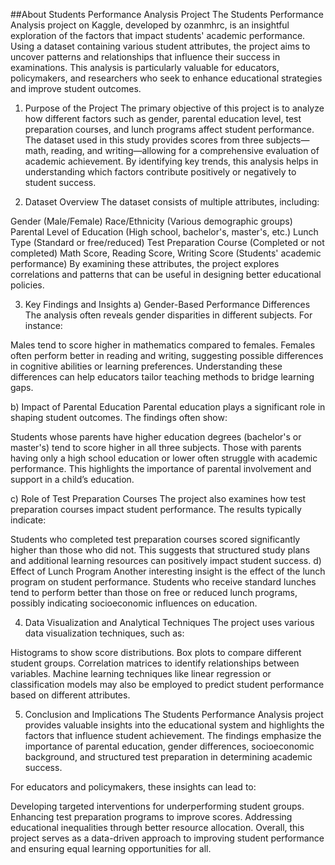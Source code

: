 
##About Students Performance Analysis Project
The Students Performance Analysis project on Kaggle, developed by ozanmhrc, is an insightful exploration of the factors that impact students' academic performance. Using a dataset containing various student attributes, the project aims to uncover patterns and relationships that influence their success in examinations. This analysis is particularly valuable for educators, policymakers, and researchers who seek to enhance educational strategies and improve student outcomes.

1. Purpose of the Project
The primary objective of this project is to analyze how different factors such as gender, parental education level, test preparation courses, and lunch programs affect student performance. The dataset used in this study provides scores from three subjects—math, reading, and writing—allowing for a comprehensive evaluation of academic achievement. By identifying key trends, this analysis helps in understanding which factors contribute positively or negatively to student success.

2. Dataset Overview
The dataset consists of multiple attributes, including:

Gender (Male/Female)
Race/Ethnicity (Various demographic groups)
Parental Level of Education (High school, bachelor's, master's, etc.)
Lunch Type (Standard or free/reduced)
Test Preparation Course (Completed or not completed)
Math Score, Reading Score, Writing Score (Students' academic performance)
By examining these attributes, the project explores correlations and patterns that can be useful in designing better educational policies.

3. Key Findings and Insights
a) Gender-Based Performance Differences
The analysis often reveals gender disparities in different subjects. For instance:

Males tend to score higher in mathematics compared to females.
Females often perform better in reading and writing, suggesting possible differences in cognitive abilities or learning preferences.
Understanding these differences can help educators tailor teaching methods to bridge learning gaps.

b) Impact of Parental Education
Parental education plays a significant role in shaping student outcomes. The findings often show:

Students whose parents have higher education degrees (bachelor's or master's) tend to score higher in all three subjects.
Those with parents having only a high school education or lower often struggle with academic performance.
This highlights the importance of parental involvement and support in a child’s education.

c) Role of Test Preparation Courses
The project also examines how test preparation courses impact student performance. The results typically indicate:

Students who completed test preparation courses scored significantly higher than those who did not.
This suggests that structured study plans and additional learning resources can positively impact student success.
d) Effect of Lunch Program
Another interesting insight is the effect of the lunch program on student performance. Students who receive standard lunches tend to perform better than those on free or reduced lunch programs, possibly indicating socioeconomic influences on education.

4. Data Visualization and Analytical Techniques
The project uses various data visualization techniques, such as:

Histograms to show score distributions.
Box plots to compare different student groups.
Correlation matrices to identify relationships between variables.
Machine learning techniques like linear regression or classification models may also be employed to predict student performance based on different attributes.

5. Conclusion and Implications
The Students Performance Analysis project provides valuable insights into the educational system and highlights the factors that influence student achievement. The findings emphasize the importance of parental education, gender differences, socioeconomic background, and structured test preparation in determining academic success.

For educators and policymakers, these insights can lead to:

Developing targeted interventions for underperforming student groups.
Enhancing test preparation programs to improve scores.
Addressing educational inequalities through better resource allocation.
Overall, this project serves as a data-driven approach to improving student performance and ensuring equal learning opportunities for all.
